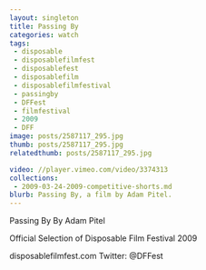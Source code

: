 ```yaml
---
layout: singleton
title: Passing By
categories: watch
tags:
 - disposable
 - disposablefilmfest
 - disposablefest
 - disposablefilm
 - disposablefilmfestival
 - passingby
 - DFFest
 - filmfestival
 - 2009
 - DFF
image: posts/2587117_295.jpg
thumb: posts/2587117_295.jpg
relatedthumb: posts/2587117_295.jpg

video: //player.vimeo.com/video/3374313
collections:
 - 2009-03-24-2009-competitive-shorts.md
blurb: Passing By, a film by Adam Pitel.
---
```


Passing By
By Adam Pitel

Official Selection of Disposable Film Festival 2009

disposablefilmfest.com
Twitter: @DFFest